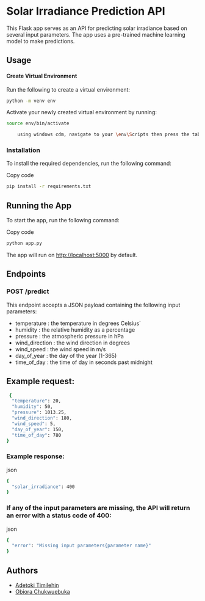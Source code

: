
# Solar Irradiance Prediction API
This Flask app serves as an API for predicting solar irradiance based on several input parameters. The app uses a pre-trained machine learning model to make predictions.

## Usage
#### Create Virtual Environment

Run the following to create a virtual environment:

```bash
python -m venv env
```

Activate your newly created virtual environment by running:

```bash
source env/bin/activate 
```
```bash
    using windows cdm, navigate to your \env\Scripts then press the tab key to see 'activate' then press enter.
```

### Installation
To install the required dependencies, run the following command:

Copy code
```bash
pip install -r requirements.txt
```
## Running the App
To start the app, run the following command:

Copy code
```bash
python app.py
```
The app will run on [http://localhost:5000](http://localhost:5000) by default.

## Endpoints
### POST /predict
This endpoint accepts a JSON payload containing the following input parameters:

- temperature : the temperature in degrees Celsius`
- humidity : the relative humidity as a percentage
- pressure : the atmospheric pressure in hPa
- wind_direction : the wind direction in degrees
- wind_speed : the wind speed in m/s
- day_of_year : the day of the year (1-365)
- time_of_day : the time of day in seconds past midnight

## Example request:

```bash
 {
  "temperature": 20,
  "humidity": 50,
  "pressure": 1013.25,
  "wind_direction": 180,
  "wind_speed": 5,
  "day_of_year": 150,
  "time_of_day": 780
} 
```
### Example response:

json
```bash
{
  "solar_irradiance": 400
}
```
### If any of the input parameters are missing, the API will return an error with a status code of 400:

json
```bash
{
  "error": "Missing input parameters{parameter name}"
}
```


## Authors
- [Adetoki Timilehin]()
- [Obiora Chukwuebuka](https://github.com/oEbuka)
